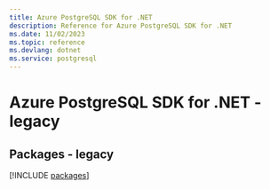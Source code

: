 ```yaml
---
title: Azure PostgreSQL SDK for .NET
description: Reference for Azure PostgreSQL SDK for .NET
ms.date: 11/02/2023
ms.topic: reference
ms.devlang: dotnet
ms.service: postgresql
---
```

# Azure PostgreSQL SDK for .NET - legacy
## Packages - legacy
[!INCLUDE [packages](postgresql-index.md)]